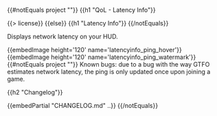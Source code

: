 {{#notEquals project ""}}
{{h1 "QoL - Latency Info"}}

{{> license}}
{{else}}
{{h1 "Latency Info"}}
{{/notEquals}}

Displays network latency on your HUD.

{{embedImage height='120' name='latencyinfo_ping_hover'}} {{embedImage height='120' name='latencyinfo_ping_watermark'}}
{{#notEquals project ""}}
Known bugs: due to a bug with the way GTFO estimates network latency, the ping is only updated once upon joining a game.

{{h2 "Changelog"}}

{{embedPartial "CHANGELOG.md" ..}}
{{/notEquals}}
